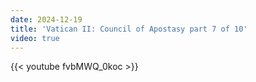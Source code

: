 ```yaml
---
date: 2024-12-19
title: 'Vatican II: Council of Apostasy part 7 of 10'
video: true
---
```



{{< youtube fvbMWQ_0koc >}}
